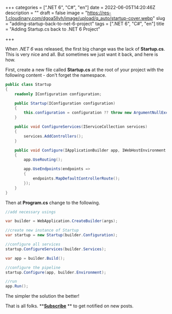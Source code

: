+++
categories = [".NET 6", "C#", "en"]
date = 2022-06-05T14:20:46Z
description = ""
draft = false
image = "https://res-1.cloudinary.com/dgoa5llvh/image/upload/q_auto/startup-cover.webp"
slug = "adding-startup-back-to-net-6-project"
tags = [".NET 6", "C#", "en"]
title = "Adding Startup.cs back to .NET 6 Project"

+++


When _.NET 6_ was released, the first big change was the lack of **Startup.cs**. This is very nice and all. But sometimes we just want it back, and here is how.

First, create a new file called **Startup.cs** at the root of your project with the following content - don't forget the namespace.

```csharp
public class Startup
{
    readonly IConfiguration configuration;

    public Startup(IConfiguration configuration)
    {
        this.configuration = configuration ?? throw new ArgumentNullException(nameof(configuration));
    }

    public void ConfigureServices(IServiceCollection services)
    {
    	services.AddControllers();
    }

    public void Configure(IApplicationBuilder app, IWebHostEnvironment env)
    {
        app.UseRouting();

        app.UseEndpoints(endpoints =>
        {
            endpoints.MapDefaultControllerRoute();
        });
    }
}
```

Then at **Program.cs** change to the following.

```csharp
//add necessary usings

var builder = WebApplication.CreateBuilder(args);

//create new instance of Startup
var startup = new Startup(builder.Configuration);

//configure all services
startup.ConfigureServices(builder.Services);

var app = builder.Build();

//configure the pipeline
startup.Configure(app, builder.Environment);

//run
app.Run();
```

The simpler the solution the better!

That is all folks.  ****[Subscribe](__GHOST_URL__/adding-startup-back-to-net-6-project/#/portal/signup)** ** to get notified on new posts.

